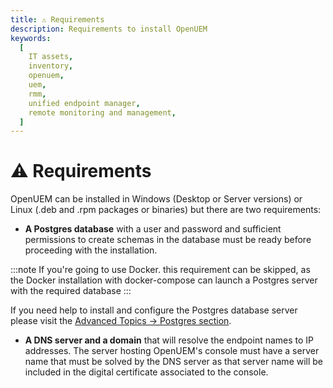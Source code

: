 ```yaml
---
title: ⚠️ Requirements
description: Requirements to install OpenUEM
keywords:
  [
    IT assets,
    inventory,
    openuem,
    uem,
    rmm,
    unified endpoint manager,
    remote monitoring and management,
  ]
---
```


# ⚠️ Requirements

OpenUEM can be installed in Windows (Desktop or Server versions) or Linux (.deb and .rpm packages or binaries) but there are two requirements:

- **A Postgres database** with a user and password and sufficient permissions to create schemas in the database must be ready before proceeding with the installation.

:::note
If you're going to use Docker. this requirement can be skipped, as the Docker installation with docker-compose can launch a Postgres server with the required database
:::

If you need help to install and configure the Postgres database server please visit the [Advanced Topics -> Postgres section](/docs/Advanced%20Topics/postgres).

- **A DNS server and a domain** that will resolve the endpoint names to IP addresses. The server hosting OpenUEM's console must have a server name that must be solved by the DNS server as that server name will be included in the digital certificate associated to the console.
